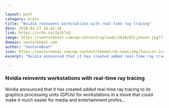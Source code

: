 ```yaml
---

layout: post
category: press
title: "Nvidia reinvents workstations with real-time ray tracing"
date: 2018-03-27 16:42:16
link: https://vrhk.co/2pJh7sQ
image: https://venturebeat.com/wp-content/uploads/2018/03/jensen.jpg?fit=1200%2C861&strip=all
domain: venturebeat.com
author: "VentureBeat"
icon: https://venturebeat.com/wp-content/themes/vb-news/img/favicon.ico
excerpt: "Nvidia announced that it has created added real-time ray tracing to its graphics processing units (GPUs) for workstations in a move that could make it much easier for media and entertainment profes…"

---
```


### Nvidia reinvents workstations with real-time ray tracing

Nvidia announced that it has created added real-time ray tracing to its graphics processing units (GPUs) for workstations in a move that could make it much easier for media and entertainment profes…
